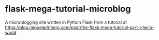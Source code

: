 # flask-mega-tutorial-microblog
A microblogging site written in Python Flask from a tutorial at https://blog.miguelgrinberg.com/post/the-flask-mega-tutorial-part-i-hello-world
